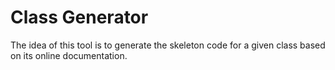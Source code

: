 # Class Generator

The idea of this tool is to generate the skeleton code for a given class
based on its online documentation.